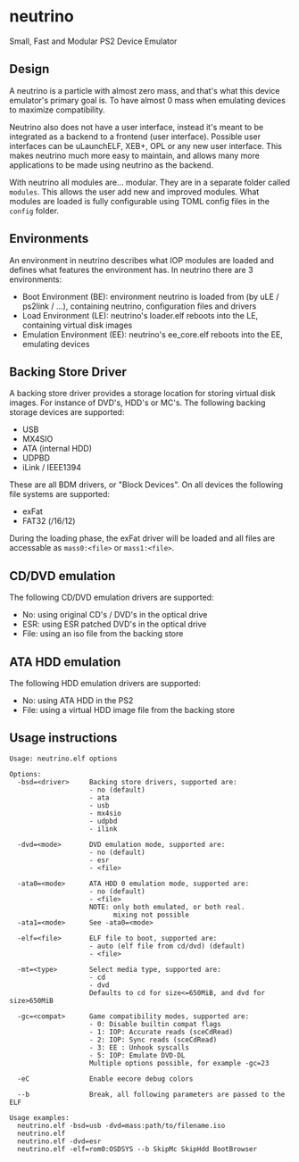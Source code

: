 # neutrino
Small, Fast and Modular PS2 Device Emulator

## Design
A neutrino is a particle with almost zero mass, and that's what this device emulator's primary goal is. To have almost 0 mass when emulating devices to maximize compatibility.

Neutrino also does not have a user interface, instead it's meant to be integrated as a backend to a frontend (user interface). Possible user interfaces can be uLaunchELF, XEB+, OPL or any new user interface. This makes neutrino much more easy to maintain, and allows many more applications to be made using neutrino as the backend.

With neutrino all modules are... modular. They are in a separate folder called `modules`. This allows the user add new and improved modules. What modules are loaded is fully configurable using TOML config files in the `config` folder.

## Environments
An environment in neutrino describes what IOP modules are loaded and defines what features the environment has. In neutrino there are 3 environments:
- Boot Environment (BE): environment neutrino is loaded from (by uLE / ps2link / ...), containing neutrino, configuration files and drivers
- Load Environment (LE): neutrino's loader.elf reboots into the LE, containing virtual disk images
- Emulation Environment (EE): neutrino's ee_core.elf reboots into the EE, emulating devices

## Backing Store Driver
A backing store driver provides a storage location for storing virtual disk images. For instance of DVD's, HDD's or MC's.
The following backing storage devices are supported:
- USB
- MX4SIO
- ATA (internal HDD)
- UDPBD
- iLink / IEEE1394

These are all BDM drivers, or "Block Devices". On all devices the following file systems are supported:
- exFat
- FAT32 (/16/12)

During the loading phase, the exFat driver will be loaded and all files are accessable as `mass0:<file>` or `mass1:<file>`.

## CD/DVD emulation
The following CD/DVD emulation drivers are supported:
- No: using original CD's / DVD's in the optical drive
- ESR: using ESR patched DVD's in the optical drive
- File: using an iso file from the backing store

## ATA HDD emulation
The following HDD emulation drivers are supported:
- No: using ATA HDD in the PS2
- File: using a virtual HDD image file from the backing store

## Usage instructions
```
Usage: neutrino.elf options

Options:
  -bsd=<driver>     Backing store drivers, supported are:
                    - no (default)
                    - ata
                    - usb
                    - mx4sio
                    - udpbd
                    - ilink

  -dvd=<mode>       DVD emulation mode, supported are:
                    - no (default)
                    - esr
                    - <file>

  -ata0=<mode>      ATA HDD 0 emulation mode, supported are:
                    - no (default)
                    - <file>
                    NOTE: only both emulated, or both real.
                          mixing not possible
  -ata1=<mode>      See -ata0=<mode>

  -elf=<file>       ELF file to boot, supported are:
                    - auto (elf file from cd/dvd) (default)
                    - <file>

  -mt=<type>        Select media type, supported are:
                    - cd
                    - dvd
                    Defaults to cd for size<=650MiB, and dvd for size>650MiB

  -gc=<compat>      Game compatibility modes, supported are:
                    - 0: Disable builtin compat flags
                    - 1: IOP: Accurate reads (sceCdRead)
                    - 2: IOP: Sync reads (sceCdRead)
                    - 3: EE : Unhook syscalls
                    - 5: IOP: Emulate DVD-DL
                    Multiple options possible, for example -gc=23

  -eC               Enable eecore debug colors

  --b               Break, all following parameters are passed to the ELF

Usage examples:
  neutrino.elf -bsd=usb -dvd=mass:path/to/filename.iso
  neutrino.elf
  neutrino.elf -dvd=esr
  neutrino.elf -elf=rom0:OSDSYS --b SkipMc SkipHdd BootBrowser
```
